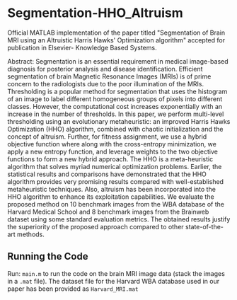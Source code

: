 # Segmentation-HHO_Altruism
Official MATLAB implementation of the paper titled "Segmentation of Brain MRI using an Altruistic Harris Hawks' Optimization algorithm" accepted for publication in Elsevier- Knowledge Based Systems.

Abstract: Segmentation is an essential requirement in medical image-based diagnosis for posterior analysis and disease identification. Efficient segmentation of brain Magnetic Resonance Images (MRIs) is of prime concern to the radiologists due to the poor illumination of the MRIs. Thresholding is a popular method for segmentation that uses the histogram of an image to label different homogeneous groups of pixels into different classes. However, the computational cost increases exponentially with an increase in the number of thresholds. In this paper, we perform multi-level thresholding using an evolutionary metaheuristic: an improved Harris Hawks Optimization (HHO) algorithm, combined with chaotic initialization and the concept of altruism. Further, for fitness assignment, we use a hybrid objective function where along with the cross-entropy minimization, we apply a new entropy function, and leverage weights to the two objective functions to form a new hybrid approach. The HHO is a meta-heuristic algorithm that solves myriad numerical optimization problems.  Earlier, the statistical results and comparisons have demonstrated that the HHO algorithm provides very promising results compared with well-established metaheuristic techniques. Also, altruism has been incorporated into the HHO algorithm to enhance its exploitation capabilities. We evaluate the proposed method on 10 benchmark images from the WBA database of the Harvard Medical School and 8 benchmark images from the Brainweb dataset using some standard evaluation metrics. The obtained results justify the superiority of the proposed approach compared to other state-of-the-art methods.

## Running the Code
Run: `main.m` to run the code on the brain MRI image data (stack the images in a `.mat` file). The dataset file for the Harvard WBA database used in our paper has been provided as `Harvard_MRI.mat`
